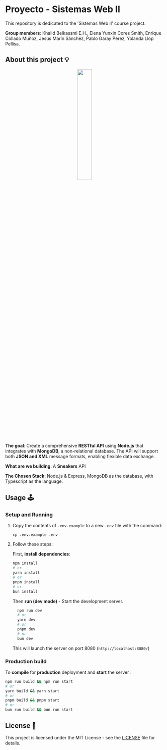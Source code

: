 # Proyecto - Sistemas Web II

This repository is dedicated to the 'Sistemas Web II' course project.

**Group members**: Khalid Belkassmi E.H., Elena Yunxin Cores Smith, Enrique Collado Muñoz, Jesús Marín Sánchez, Pablo Garay Pérez, Yolanda Llop Pellisa.

## About this project 💡

<div align="center">
  <img src="https://github.com/user-attachments/assets/c8a0e704-62f7-4a6d-912a-4d0ff66aec09" style="width: 30%">
</div>

**The goal**: Create a comprehensive **RESTful API** using **Node.js** that integrates with **MongoDB**, a non-relational database. The API will support both **JSON and XML** message formats, enabling flexible data exchange.

**What are we building**: A **Sneakers** API

**The Chosen Stack**: Node.js & Express, MongoDB as the database, with Typescript as the language.

## Usage 🕹

### Setup and Running

1. Copy the contents of `.env.example` to a new `.env` file with the command:

    ```cp .env.example .env```

2. Follow these steps:

    First, **install dependencies**:

    ```bash
    npm install
    # or
    yarn install
    # or
    pnpm install
    # or
    bun install
    ```

    Then **run (dev mode)** - Start the development server.

    ```bash
      npm run dev
      # or
      yarn dev
      # or
      pnpm dev
      # or
      bun dev
    ```

    This will launch the server on port 8080 (```http://localhost:8080/```)

### Production build

To **compile** for **production** deployment and **start** the server :


```bash
npm run build && npm run start
# or
yarn build && yarn start
# or
pnpm build && pnpm start
# or
bun run build && bun run start
```

## License 📃

This project is licensed under the MIT License - see the [LICENSE](/LICENSE) file for details.